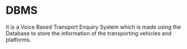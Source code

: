 # DBMS
It is a Voice Based Transport  Enquiry System which is made using the Database to store the information of the transporting vehicles and platforms.
